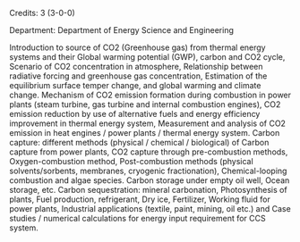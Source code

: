 Credits: 3 (3-0-0)

Department: Department of Energy Science and Engineering

Introduction to source of CO2 (Greenhouse gas) from thermal energy systems and their Global warming potential (GWP), carbon and CO2 cycle, Scenario of CO2 concentration in atmosphere, Relationship between radiative forcing and greenhouse gas concentration, Estimation of the equilibrium surface temper change, and global warming and climate change. Mechanism of CO2 emission formation during combustion in power plants (steam turbine, gas turbine and internal combustion engines), CO2 emission reduction by use of alternative fuels and energy efficiency improvement in thermal energy system, Measurement and analysis of CO2 emission in heat engines / power plants / thermal energy system. Carbon capture: different methods (physical / chemical / biological) of Carbon capture from power plants, CO2 capture through pre-combustion methods, Oxygen-combustion method, Post-combustion methods (physical solvents/sorbents, membranes, cryogenic fractionation), Chemical-looping combustion and algae species. Carbon storage under empty oil well, Ocean storage, etc. Carbon sequestration: mineral carbonation, Photosynthesis of plants, Fuel production, refrigerant, Dry ice, Fertilizer, Working fluid for power plants, Industrial applications (textile, paint, mining, oil etc.) and Case studies / numerical calculations for energy input requirement for CCS system.